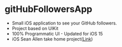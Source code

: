 # gitHubFollowersApp

- Small iOS application to see your GitHub followers.
- Project based on UIKit
- 100% Programmatic UI - Updated for iOS 15
- iOS Sean Allen take home project([Link](https://seanallen.teachable.com/p/take-home))
